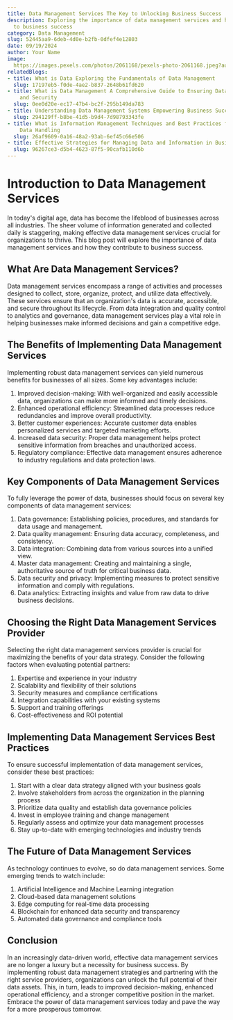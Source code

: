 ```yaml
---
title: Data Management Services The Key to Unlocking Business Success
description: Exploring the importance of data management services and how they contribute
  to business success
category: Data Management
slug: 52445aa9-6deb-4d0e-b2fb-0dfef4e12803
date: 09/19/2024
author: Your Name
image: 
  https://images.pexels.com/photos/2061168/pexels-photo-2061168.jpeg?auto=compress&cs=tinysrgb&w=600
relatedBlogs:
- title: What is Data Exploring the Fundamentals of Data Management
  slug: 17197eb5-f0de-4ae2-b837-2648b61fd620
- title: What is Data Management A Comprehensive Guide to Ensuring Data Integrity
    and Security
  slug: 0ee0d20e-ec17-47b4-bc2f-295b149da783
- title: Understanding Data Management Systems Empowering Business Success
  slug: 294129ff-b8be-41d5-b9d4-7d98793343fe
- title: What is Information Management Techniques and Best Practices for Effective
    Data Handling
  slug: 26af9609-0a16-48a2-93ab-6ef45c66e506
- title: Effective Strategies for Managing Data and Information in Business
  slug: 96267ce3-d5b4-4623-87f5-90cafb110d6b
---
```


# Introduction to Data Management Services

In today's digital age, data has become the lifeblood of businesses across all industries. The sheer volume of information generated and collected daily is staggering, making effective data management services crucial for organizations to thrive. This blog post will explore the importance of data management services and how they contribute to business success.

## What Are Data Management Services?

Data management services encompass a range of activities and processes designed to collect, store, organize, protect, and utilize data effectively. These services ensure that an organization's data is accurate, accessible, and secure throughout its lifecycle. From data integration and quality control to analytics and governance, data management services play a vital role in helping businesses make informed decisions and gain a competitive edge.

## The Benefits of Implementing Data Management Services

Implementing robust data management services can yield numerous benefits for businesses of all sizes. Some key advantages include:

1. Improved decision-making: With well-organized and easily accessible data, organizations can make more informed and timely decisions.
2. Enhanced operational efficiency: Streamlined data processes reduce redundancies and improve overall productivity.
3. Better customer experiences: Accurate customer data enables personalized services and targeted marketing efforts.
4. Increased data security: Proper data management helps protect sensitive information from breaches and unauthorized access.
5. Regulatory compliance: Effective data management ensures adherence to industry regulations and data protection laws.

## Key Components of Data Management Services

To fully leverage the power of data, businesses should focus on several key components of data management services:

1. Data governance: Establishing policies, procedures, and standards for data usage and management.
2. Data quality management: Ensuring data accuracy, completeness, and consistency.
3. Data integration: Combining data from various sources into a unified view.
4. Master data management: Creating and maintaining a single, authoritative source of truth for critical business data.
5. Data security and privacy: Implementing measures to protect sensitive information and comply with regulations.
6. Data analytics: Extracting insights and value from raw data to drive business decisions.

## Choosing the Right Data Management Services Provider

Selecting the right data management services provider is crucial for maximizing the benefits of your data strategy. Consider the following factors when evaluating potential partners:

1. Expertise and experience in your industry
2. Scalability and flexibility of their solutions
3. Security measures and compliance certifications
4. Integration capabilities with your existing systems
5. Support and training offerings
6. Cost-effectiveness and ROI potential

## Implementing Data Management Services Best Practices

To ensure successful implementation of data management services, consider these best practices:

1. Start with a clear data strategy aligned with your business goals
2. Involve stakeholders from across the organization in the planning process
3. Prioritize data quality and establish data governance policies
4. Invest in employee training and change management
5. Regularly assess and optimize your data management processes
6. Stay up-to-date with emerging technologies and industry trends

## The Future of Data Management Services

As technology continues to evolve, so do data management services. Some emerging trends to watch include:

1. Artificial Intelligence and Machine Learning integration
2. Cloud-based data management solutions
3. Edge computing for real-time data processing
4. Blockchain for enhanced data security and transparency
5. Automated data governance and compliance tools

## Conclusion

In an increasingly data-driven world, effective data management services are no longer a luxury but a necessity for business success. By implementing robust data management strategies and partnering with the right service providers, organizations can unlock the full potential of their data assets. This, in turn, leads to improved decision-making, enhanced operational efficiency, and a stronger competitive position in the market. Embrace the power of data management services today and pave the way for a more prosperous tomorrow.